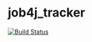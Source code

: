# job4j_tracker

[![Build Status](https://travis-ci.com/VasyaOrlov/job4j_tracker.svg?branch=master)](https://travis-ci.com/VasyaOrlov/job4j_tracker)
